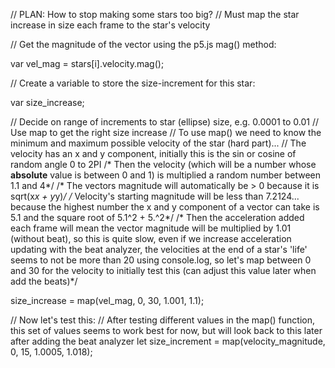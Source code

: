 // PLAN: How to stop making some stars too big?
// Must map the star increase in size each frame to the star's velocity

// Get the magnitude of the vector using the p5.js mag() method:

var vel_mag = stars[i].velocity.mag();

// Create a variable to store the size-increment for this star:

var size_increase;

// Decide on range of increments to star (ellipse) size, e.g. 0.0001 to 0.01
// Use map to get the right size increase
// To use map() we need to know the minimum and maximum possible velocity of the star (hard part)...
// The velocity has an x and y component, initially this is the sin or cosine of random angle 0 to 2PI
/* Then the velocity (which will be a number whose **absolute** value is between 0 and 1) is multiplied
a random number between 1.1 and 4*/
/* The vectors magnitude will automatically be > 0 because it is sqrt(x*x + y*y)*/
/* Velocity's starting magnitude will be less than 7.2124... because the highest number the x and y
component of a vector can take is 5.1 and the square root of 5.1^2 + 5.^2*/
/* Then the acceleration added each frame will mean the vector magnitude will be multiplied by 1.01 (without beat), so this is quite slow, even if we increase acceleration updating with the beat analyzer, the velocities at the end of a star's 'life' seems to not be more than 20 using console.log, so let's map 
between 0 and 30 for the velocity to initially test this (can adjust this value later when add the beats)*/

size_increase = map(vel_mag, 0, 30, 1.001, 1.1);

// Now let's test this:
// After testing different values in the map() function, this set of values seems to work best for now, but
will look back to this later after adding the beat analyzer
let size_increment = map(velocity_magnitude, 0, 15, 1.0005, 1.018);

